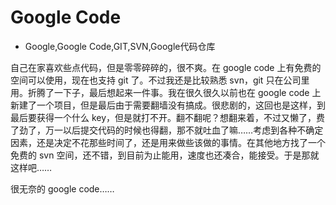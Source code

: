 # Google Code
- Google,Google Code,GIT,SVN,Google代码仓库

自己在家喜欢些点代码，但是零零碎碎的，很不爽。在 google code 上有免费的空间可以使用，现在也支持 git 了。不过我还是比较熟悉 svn，git 只在公司里用。折腾了一下子，最后想起来一件事。我在很久很久以前也在 google code 上新建了一个项目，但是最后由于需要翻墙没有搞成。很悲剧的，这回也是这样，到最后要获得一个什么 key，但是就打不开。翻不翻呢？想翻来着，不过又懒了，费了劲了，万一以后提交代码的时候也得翻，那不就吐血了嘛……考虑到各种不确定因素，还是决定不花那些时间了，还是用来做些该做的事情。在其他地方找了一个免费的 svn 空间，还不错，到目前为止能用，速度也还凑合，能接受。于是那就这样吧……

很无奈的 google code……
